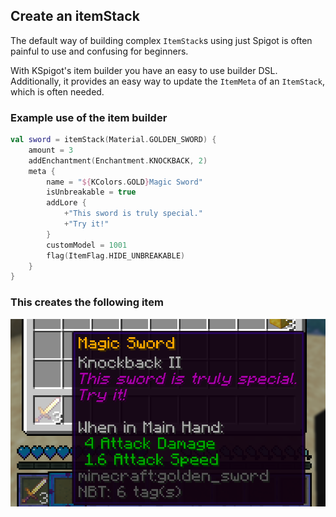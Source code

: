 ## Create an itemStack

The default way of building complex `ItemStack`s using just Spigot is often painful to use and confusing for beginners. 

With KSpigot's item builder you have an easy to use builder DSL. Additionally, it provides an easy way to update the `ItemMeta` of an `ItemStack`, which is often needed.

### Example use of the item builder

```kotlin
val sword = itemStack(Material.GOLDEN_SWORD) {
    amount = 3
    addEnchantment(Enchantment.KNOCKBACK, 2)
    meta {
        name = "${KColors.GOLD}Magic Sword"
        isUnbreakable = true
        addLore {
            +"This sword is truly special."
            +"Try it!"
        }
        customModel = 1001
        flag(ItemFlag.HIDE_UNBREAKABLE)
    }
} 
```
### This creates the following item

![](img/sword.png)

